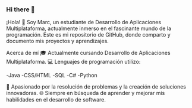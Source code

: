 ### Hi there 👋

¡Hola! 👋 Soy Marc, un estudiante de Desarrollo de Aplicaciones Multiplataforma, actualmente inmerso en el fascinante mundo de la programación. Este es mi repositorio de GitHub, donde comparto y documento mis proyectos y aprendizajes.

Acerca de mí
🎓 Actualmente cursando Desarrollo de Aplicaciones Multiplataforma.
💻 Lenguajes de programación utilizo: 

-Java
-CSS/HTML
-SQL
-C#
-Python

🚀 Apasionado por la resolución de problemas y la creación de soluciones innovadoras.
🌐 Siempre en búsqueda de aprender y mejorar mis habilidades en el desarrollo de software.
